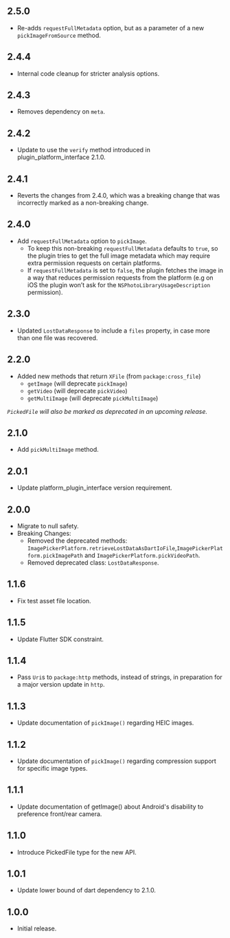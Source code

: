 ## 2.5.0

* Re-adds `requestFullMetadata` option, but as a parameter of a new `pickImageFromSource` 
  method.

## 2.4.4

* Internal code cleanup for stricter analysis options.

## 2.4.3

* Removes dependency on `meta`.

## 2.4.2

* Update to use the `verify` method introduced in plugin_platform_interface 2.1.0.

## 2.4.1

* Reverts the changes from 2.4.0, which was a breaking change that
  was incorrectly marked as a non-breaking change.

## 2.4.0

* Add `requestFullMetadata` option to `pickImage`.
  * To keep this non-breaking `requestFullMetadata` defaults to `true`, so the plugin tries
   to get the full image metadata which may require extra permission requests on certain platforms.
  * If `requestFullMetadata` is set to `false`, the plugin fetches the image in a way that reduces
   permission requests from the platform (e.g on iOS the plugin won’t ask for the `NSPhotoLibraryUsageDescription` permission).

## 2.3.0

* Updated `LostDataResponse` to include a `files` property, in case more than one file was recovered.

## 2.2.0

* Added new methods that return `XFile` (from `package:cross_file`)
  * `getImage` (will deprecate `pickImage`)
  * `getVideo` (will deprecate `pickVideo`)
  * `getMultiImage` (will deprecate `pickMultiImage`)

_`PickedFile` will also be marked as deprecated in an upcoming release._

## 2.1.0

* Add `pickMultiImage` method.

## 2.0.1

* Update platform_plugin_interface version requirement.

## 2.0.0

* Migrate to null safety.
* Breaking Changes:
    * Removed the deprecated methods: `ImagePickerPlatform.retrieveLostDataAsDartIoFile`,`ImagePickerPlatform.pickImagePath` and `ImagePickerPlatform.pickVideoPath`.
    * Removed deprecated class: `LostDataResponse`.

## 1.1.6

* Fix test asset file location.

## 1.1.5

* Update Flutter SDK constraint.

## 1.1.4

* Pass `Uri`s to `package:http` methods, instead of strings, in preparation for a major version update in `http`.

## 1.1.3

* Update documentation of `pickImage()` regarding HEIC images.

## 1.1.2

* Update documentation of `pickImage()` regarding compression support for specific image types.

## 1.1.1

* Update documentation of getImage() about Android's disability to preference front/rear camera.

## 1.1.0

* Introduce PickedFile type for the new API.

## 1.0.1

* Update lower bound of dart dependency to 2.1.0.

## 1.0.0

* Initial release.
